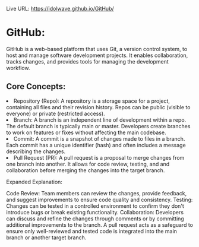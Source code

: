 Live URL: https://idolwave.github.io/GitHub/


<h1>GitHub:</h1>
GitHub is a web-based platform that uses Git, a version control system, to host and manage software development projects. It enables collaboration, tracks changes, and provides tools for managing the development workflow.

<h2>Core Concepts:</h2>

<li>Repository (Repo): A repository is a storage space for a project, containing all files and their revision history. Repos can be public (visible to everyone) or private (restricted access).</li>

<li>Branch: A branch is an independent line of development within a repo. The default branch is typically main or master. Developers create branches to work on features or fixes without affecting the main codebase.</li>


<li>Commit: A commit is a snapshot of changes made to files in a branch. Each commit has a unique identifier (hash) and often includes a message describing the changes.</li>


<li>Pull Request (PR): A pull request is a proposal to merge changes from one branch into another. It allows for code review, testing, and and collaboration before merging the changes into the target branch.</li>

<p>Expanded Explanation:</p>
Code Review: Team members can review the changes, provide feedback, and suggest improvements to ensure code quality and consistency.
Testing: Changes can be tested in a controlled environment to confirm they don't introduce bugs or break existing functionality.
Collaboration: Developers can discuss and refine the changes through comments or by committing additional improvements to the branch.
A pull request acts as a safeguard to ensure only well-reviewed and tested code is integrated into the main branch or another target branch.


